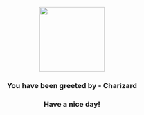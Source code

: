 <p align="center">
            <img src="https://raw.githubusercontent.com/PokeAPI/sprites/master/sprites/pokemon/6.png" width="150" height="150">
          </p>
          <h3 align="center">You have been greeted by - <b>Charizard</b></h3>
          <h3 align="center">Have a nice day!</h3>
        